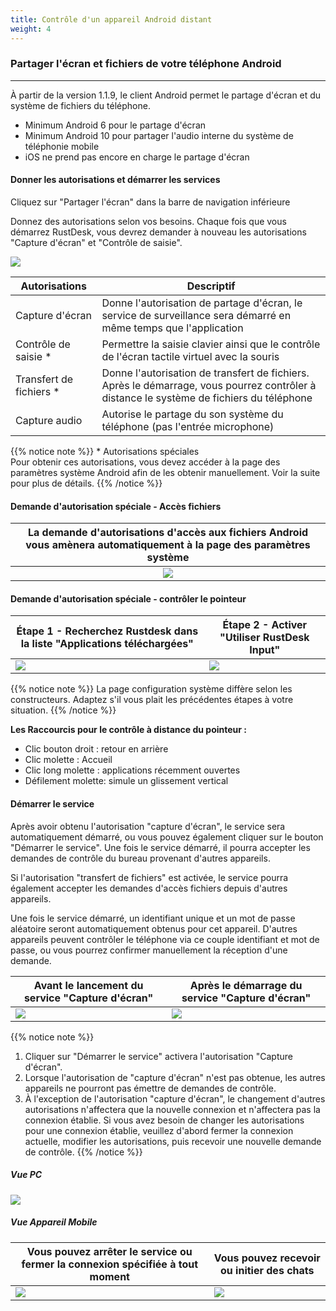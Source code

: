 ```yaml
---
title: Contrôle d'un appareil Android distant
weight: 4
---
```


### Partager l'écran et fichiers de votre téléphone Android
------

À partir de la version 1.1.9, le client Android permet le partage d'écran et du système de fichiers du téléphone.

- Minimum Android 6 pour le partage d'écran
- Minimum Android 10 pour partager l'audio interne du système de téléphonie mobile
- iOS ne prend pas encore en charge le partage d'écran


#### **Donner les autorisations et démarrer les services**

Cliquez sur "Partager l'écran" dans la barre de navigation inférieure

Donnez des autorisations selon vos besoins. Chaque fois que vous démarrez RustDesk, vous devrez demander à nouveau les autorisations "Capture d'écran" et "Contrôle de saisie".

![](/docs/en/manual/mobile/images/server_off_en.jpg?width=300px)

| Autorisations | Descriptif |
| --------------- | --------------------------------------------------------- |
| Capture d'écran | Donne l'autorisation de partage d'écran, le service de surveillance sera démarré en même temps que l'application |
| Contrôle de saisie * | Permettre la saisie clavier ainsi que le contrôle de l'écran tactile virtuel avec la souris |
| Transfert de fichiers * | Donne l'autorisation de transfert de fichiers. Après le démarrage, vous pourrez contrôler à distance le système de fichiers du téléphone |
| Capture audio | Autorise le partage du son système du téléphone (pas l'entrée microphone) |

{{% notice note %}}
\* Autorisations spéciales<br/>
Pour obtenir ces autorisations, vous devez accéder à la page des paramètres système Android afin de les obtenir manuellement. Voir la suite pour plus de détails.
{{% /notice %}}

#### **Demande d'autorisation spéciale - Accès fichiers**

| La demande d'autorisations d'accès aux fichiers Android vous amènera automatiquement à la page des paramètres système |
| :---------------: |
| ![](/docs/en/manual/mobile/images/get_file_en.jpg?width=300px) |

#### **Demande d'autorisation spéciale - contrôler le pointeur**
| Étape 1 - Recherchez Rustdesk dans la liste "Applications téléchargées" | Étape 2 - Activer "Utiliser RustDesk Input" |
| --------------- | -------------------------------------------------------- |
| ![](/docs/en/manual/mobile/images/get_input1_en.jpg?width=300px) | ![](/docs/en/manual/mobile/images/get_input2_en.jpg?width=300px) |

{{% notice note %}}
La page configuration système diffère selon les constructeurs. Adaptez s'il vous plait les précédentes étapes à votre situation.
{{% /notice %}}

**Les Raccourcis pour le contrôle à distance du pointeur :**

- Clic bouton droit : retour en arrière
- Clic molette : Accueil
- Clic long molette : applications récemment ouvertes
- Défilement molette: simule un glissement vertical

#### **Démarrer le service**

Après avoir obtenu l'autorisation "capture d'écran", le service sera automatiquement démarré, ou vous pouvez également cliquer sur le bouton "Démarrer le service". Une fois le service démarré, il pourra accepter les demandes de contrôle du bureau provenant d'autres appareils.

Si l'autorisation "transfert de fichiers" est activée, le service pourra également accepter les demandes d'accès fichiers depuis d'autres appareils.

Une fois le service démarré, un identifiant unique et un mot de passe aléatoire seront automatiquement obtenus pour cet appareil. D'autres appareils peuvent contrôler le téléphone via ce couple identifiant et mot de passe, ou vous pourrez confirmer manuellement la réception d'une demande.

| Avant le lancement du service "Capture d'écran" | Après le démarrage du service "Capture d'écran" |
| --------------- | -------------------------------------------------------- |
| ![](/docs/en/manual/mobile/images/server_off_en.jpg?width=300px) | ![](/docs/en/manual/mobile/images/server_on_en.jpg?width=300px) |

{{% notice note %}}
1. Cliquer sur "Démarrer le service" activera l'autorisation "Capture d'écran".
2. Lorsque l'autorisation de "capture d'écran" n'est pas obtenue, les autres appareils ne pourront pas émettre de demandes de contrôle.
3. À l'exception de l'autorisation "capture d'écran", le changement d'autres autorisations n'affectera que la nouvelle connexion et n'affectera pas la connexion établie. Si vous avez besoin de changer les autorisations pour une connexion établie, veuillez d'abord fermer la connexion actuelle, modifier les autorisations, puis recevoir une nouvelle demande de contrôle.
{{% /notice %}}

##### Vue PC

![](/docs/en/manual/mobile/images/android_server_pc_side_en.png?width=700px)

##### Vue Appareil Mobile


| Vous pouvez arrêter le service ou fermer la connexion spécifiée à tout moment | Vous pouvez recevoir ou initier des chats |
| --------------- | -------------------------------------------------------- |
| ![](/docs/en/manual/mobile/images/server_on_en.jpg?width=300px) | ![](/docs/en/manual/mobile/images/android_server2_en.jpg?width=300px) |